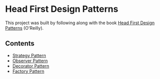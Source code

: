 # Head First Design Patterns

This project was built by following along with the book [Head First Design Patterns](http://shop.oreilly.com/product/9780596007126.do) (O'Reilly).

## Contents

* [Strategy Pattern](strategy)
* [Observer Pattern](observer)
* [Decorator Pattern](decorator)
* [Factory Pattern](factory)
